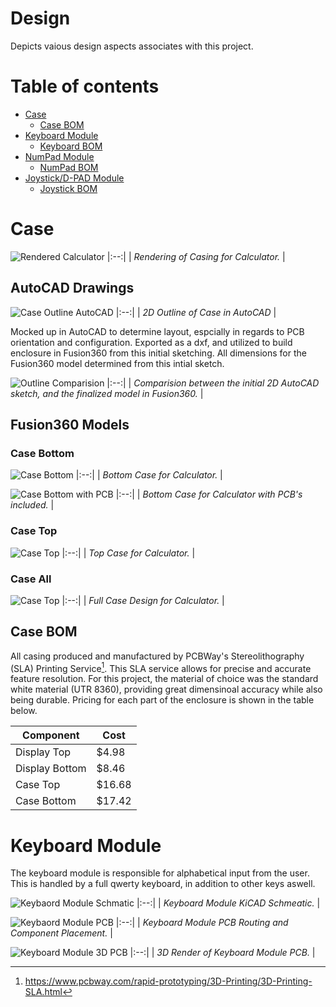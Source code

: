 # Design
Depicts vaious design aspects associates with this project.

Table of contents
=================

<!--ts-->
   * [Case](#Case)
      * [Case BOM](#CaseBOM)
   * [Keyboard Module](#Keyboard)
      * [Keyboard BOM](#KeyboardBOM)
   * [NumPad Module](#NumPad)
      * [NumPad BOM](#NumPadBOM)
   * [Joystick/D-PAD Module](#Joystick)
      * [Joystick BOM](#JoystickBOM)
<!--te-->


Case
====

![Rendered Calculator](KeyShot_Renders/Renders/Case/Case_2.46.png)
|:--:| 
| *Rendering of Casing for Calculator.* |

## AutoCAD Drawings
![Case Outline AutoCAD](Fusion360_MODEL/Images/Case_Outline.png)
|:--:| 
| *2D Outline of Case in AutoCAD* |

Mocked up in AutoCAD to determine layout, espcially in regards to PCB orientation and configuration. Exported as a dxf, and utilized to build enclosure in Fusion360 from this initial sketching. All dimensions for the Fusion360 model determined from this intial sketch.

![Outline Comparision](Fusion360_MODEL/Images/Outline_Compare.png)
|:--:| 
| *Comparision between the initial 2D AutoCAD sketch, and the finalized model in Fusion360.* |

## Fusion360 Models
### Case Bottom
![Case Bottom](Fusion360_MODEL/Images/Bottom_Case_2.png)
|:--:|
| *Bottom Case for Calculator.* |

![Case Bottom with PCB](Fusion360_MODEL/Images/PCB_Housing.png)
|:--:|
| *Bottom Case for Calculator with PCB's included.* |

### Case Top
![Case Top](Fusion360_MODEL/Images/Top_Case.png)
|:--:|
| *Top Case for Calculator.* |

### Case All
![Case Top](Fusion360_MODEL/Images/Full.png)
|:--:|
| *Full Case Design for Calculator.* |


Case BOM
--------

All casing produced and manufactured by PCBWay's Stereolithography (SLA) Printing Service[^1]. This SLA service allows for precise and accurate feature resolution. For this project, the material of choice was the standard white material (UTR 8360), providing great dimensinoal accuracy while also being durable. Pricing for each part of the enclosure is shown in the table below.

| Component | Cost |
| --- | --- |
| Display Top | $4.98 |
| Display Bottom | $8.46 |
| Case Top | $16.68 |
| Case Bottom | $17.42 |


Keyboard Module
===============

The keyboard module is responsible for alphabetical input from the user. This is handled by a full qwerty keyboard, in addition to other keys aswell.

![Keybaord Module Schmatic](KiCAD_PCB/Images/Keyboard_Module_Schematic.png)
|:--:|
| *Keyboard Module KiCAD Schmeatic.* |

![Keybaord Module PCB](KiCAD_PCB/Images/Keyboard_Module_PCB.png)
|:--:|
| *Keyboard Module PCB Routing and Component Placement.* |

![Keyboard Module 3D PCB](KiCAD_PCB/Images/Keyboard_PCB.png)
|:--:|
| *3D Render of Keyboard Module PCB.* |






[^1]: https://www.pcbway.com/rapid-prototyping/3D-Printing/3D-Printing-SLA.html
